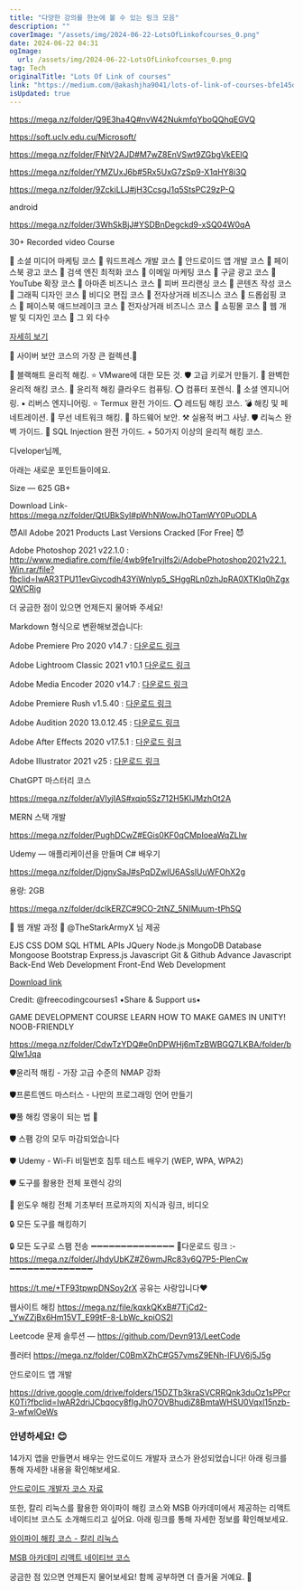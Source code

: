 ```yaml
---
title: "다양한 강의를 한눈에 볼 수 있는 링크 모음"
description: ""
coverImage: "/assets/img/2024-06-22-LotsOfLinkofcourses_0.png"
date: 2024-06-22 04:31
ogImage: 
  url: /assets/img/2024-06-22-LotsOfLinkofcourses_0.png
tag: Tech
originalTitle: "Lots Of Link of courses"
link: "https://medium.com/@akashjha9041/lots-of-link-of-courses-bfe145d11d32"
isUpdated: true
---
```






https://mega.nz/folder/Q9E3ha4Q#nvW42NukmfqYboQQhqEGVQ

https://soft.uclv.edu.cu/Microsoft/

https://mega.nz/folder/FNtV2AJD#M7wZ8EnVSwt9ZGbgVkEElQ

https://mega.nz/folder/YMZUxJ6b#5Rx5UxG7zSp9-X1qHY8i3Q

<div class="content-ad"></div>

https://mega.nz/folder/9ZckiLLJ#jH3CcsgJ1q5StsPC29zP-Q

android

https://mega.nz/folder/3WhSkBjJ#YSDBnDegckd9-xSQ04W0qA

30+ Recorded video Course

<div class="content-ad"></div>

🎯 소셜 미디어 마케팅 코스
🎯 워드프레스 개발 코스
🎯 안드로이드 앱 개발 코스
🎯 페이스북 광고 코스
🎯 검색 엔진 최적화 코스
🎯 이메일 마케팅 코스
🎯 구글 광고 코스
🎯 YouTube 확장 코스
🎯 아마존 비즈니스 코스
🎯 피버 프리랜싱 코스
🎯 콘텐츠 작성 코스
🎯 그래픽 디자인 코스
🎯 비디오 편집 코스
🎯 전자상거래 비즈니스 코스
🎯 드롭쉽핑 코스
🎯 페이스북 애드브레이크 코스
🎯 전자상거래 비즈니스 코스
🎯 쇼핑몰 코스
🎯 웹 개발 및 디자인 코스
🎯 그 외 다수

[자세히 보기](https://drive.google.com/drive/folders/1ezDZ3uDplBOjbuBGw1qxzzD64tiXhtDt?usp=sharing)

🔰 사이버 보안 코스의 가장 큰 컬렉션.🔰

🪬 블랙해트 윤리적 해킹.
⭐️ VMware에 대한 모든 것.
🛡 고급 키로거 만들기.
🔰 완벽한 윤리적 해킹 코스.
🔰 윤리적 해킹 클라우드 컴퓨팅.
⭕️ 컴퓨터 포렌식.
🔹 소셜 엔지니어링.
▪️ 리버스 엔지니어링.
⭐️ Termux 완전 가이드.
⭕️ 레드팀 해킹 코스.
💣 해킹 및 페네트레이션.
🧨 무선 네트워크 해킹.
🏮 하드웨어 보안.
⚒ 실용적 버그 사냥.
🛡 리눅스 완벽 가이드.
💉 SQL Injection 완전 가이드. + 50가지 이상의 윤리적 해킹 코스.

<div class="content-ad"></div>

디veloper님께,

아래는 새로운 포인트들이에요.

Size — 625 GB+

Download Link-
https://mega.nz/folder/QtUBkSyI#pWhNWowJhOTamWY0PuODLA

😈All Adobe 2021 Products Last Versions Cracked [For Free] 😈

Adobe Photoshop 2021 v22.1.0 : http://www.mediafire.com/file/4wb9fe1rvjlfs2j/AdobePhotoshop2021v22.1.Win.rar/file?fbclid=IwAR3TPU11evGivcodh43YiWnlyp5_SHggRLn0zhJpRA0XTKIq0hZgxQWCRig

더 궁금한 점이 있으면 언제든지 물어봐 주세요!

<div class="content-ad"></div>

Markdown 형식으로 변환해보겠습니다:

Adobe Premiere Pro 2020 v14.7 : [다운로드 링크](http://www.mediafire.com/file/73voa795qcku3pt/AdobePremierePro2020v14.7.Win.rar/file?fbclid=IwAR0xGK3e5pdpgAu6myfej_LjzBHzEL5OyxZUAL95B6H7V1JZf8tVLy1b9f4)

Adobe Lightroom Classic 2021 v10.1 [다운로드 링크](http://www.mediafire.com/file/hpcur9khuxtrozv/AdobePhotoshopLightroomClassic2021v10.1.Win.rar/file?fbclid=IwAR0Vjl67ZA8iqeH467CbZafu24RVBnCvMvcwxRLqNC-av4jU2l6jjrQnB8A)

Adobe Media Encoder 2020 v14.7 : [다운로드 링크](https://www.mediafire.com/file/ywmye7d2qxdeo7y/AdobeMediaEncoder2020v14.7.Win.rar/file?fbclid=IwAR2Lj1j1E5yCatGLBLc7Dfu1jfwoFWPUxdCZ5kBIFQEcLw11i_8NjiW7O4Q)

Adobe Premiere Rush v1.5.40 : [다운로드 링크](http://www.mediafire.com/file/2twks2fabd6vxzq/AdobePremiereRush1.5.40.Win.rar/file?fbclid=IwAR3tsmfK6cFqQ_AzjroFDPxGtX2-cJw8IM__lp8Nu0XL8s02uhOjpvvIh3Q)

<div class="content-ad"></div>

Adobe Audition 2020 13.0.12.45 : [다운로드 링크](http://www.mediafire.com/file/j4otbvrxct3dqkr/Audition_2020_13.0.12.45.rar/file?fbclid=IwAR2Xp7EDcyuEFi6-WiH5ZrUuIy_DId83-bGneYoNliDZvh8UUunkPUqpkoM)

Adobe After Effects 2020 v17.5.1 : [다운로드 링크](http://www.mediafire.com/file/8h9nlqc2syzpj6u/AfterE_2020_17.5.1.47.rar/file?fbclid=IwAR1jJSND5fPtq3_iBoEZn70m1JnThHUI5X3z3TYLYhFhp5vxPK1xAwlHfXQ)

Adobe Illustrator 2021 v25 : [다운로드 링크](https://www.mediafire.com/file/i5anq76nqirxc5g/Illustrator_.rar/file?fbclid=IwAR1A9bo7yT23uDWzKKETQDEBbbw9ZFtEA2ucLuT4xhmSTxq5fcrVX1zJbNs)

ChatGPT 마스터리 코스

<div class="content-ad"></div>

https://mega.nz/folder/aVIyjIAS#xqjp5Sz712H5KIJMzhOt2A

MERN 스택 개발

https://mega.nz/folder/PughDCwZ#EGis0KF0qCMpIoeaWqZLlw

Udemy — 애플리케이션을 만들며 C# 배우기

<div class="content-ad"></div>

https://mega.nz/folder/DjgnySaJ#sPqDZwIU6ASslUuWFOhX2g

용량: 2GB

https://mega.nz/folder/dcIkERZC#9CO-2tNZ_5NIMuum-tPhSQ

🔰 웹 개발 과정 🔰
@TheStarkArmyX 님 제공

<div class="content-ad"></div>


EJS
CSS
DOM
SQL
HTML
APIs
JQuery
Node.js
MongoDB
Database
Mongoose
Bootstrap
Express.js
Javascript
Git & Github
Advance Javascript
Back-End Web Development
Front-End Web Development

[Download link](https://mega.nz/folder/lxhERBZL#WPhYniXuRPwRS29_M0ygJQ)

Credit: @freecodingcourses1
▪️Share & Support us▪️

GAME DEVELOPMENT COURSE
LEARN HOW TO MAKE GAMES IN UNITY!
NOOB-FRIENDLY


<div class="content-ad"></div>

https://mega.nz/folder/CdwTzYDQ#e0nDPWHj6mTzBWBGQ7LKBA/folder/bQIw1Jqa

🛡윤리적 해킹 - 가장 고급 수준의 NMAP 강좌

🛡프론트엔드 마스터스 - 나만의 프로그래밍 언어 만들기

🛡풀 해킹 영웅이 되는 법 🤖

<div class="content-ad"></div>

🛡 스팸 강의 모두 마감되었습니다

🛡 Udemy - Wi-Fi 비밀번호 침투 테스트 배우기 (WEP, WPA, WPA2)

🛡 도구를 활용한 전체 포렌식 강의

🔑 윈도우 해킹 전체 기초부터 프로까지의 지식과 링크, 비디오

<div class="content-ad"></div>

🔒 모든 도구를 해킹하기

🔒 모든 도구로 스팸 전송
➖➖➖➖➖➖➖➖➖➖➖➖➖➖
🍏다운로드 링크 :- https://mega.nz/folder/JhdyUbKZ#Z6wmJRc83y6Q7P5-PlenCw
➖➖➖➖➖➖➖➖➖➖➖➖➖➖

https://t.me/+TF93tpwpDNSoy2rX
공유는 사랑입니다❤️

웹사이트 해킹
https://mega.nz/file/kqxkQKxB#7TjCd2-_YwZZjBx6Hm15VT_E99tF-8-LbWc_kpiOS2I

<div class="content-ad"></div>

Leetcode 문제 솔루션 — https://github.com/Devn913/LeetCode

플러터
https://mega.nz/folder/C0BmXZhC#G57vmsZ9ENh-lFUV6j5J5g

안드로이드 앱 개발

https://drive.google.com/drive/folders/15DZTb3kraSVCRRQnk3duOz1sPPcrK0Ti?fbclid=IwAR2driJCbqocy8fIgJhO7OVBhudjZ8BmtaWHSU0Vqxl15nzb-3-wfwlOeWs

<div class="content-ad"></div>

### 안녕하세요! 😊

14가지 앱을 만들면서 배우는 안드로이드 개발자 코스가 완성되었습니다! 아래 링크를 통해 자세한 내용을 확인해보세요.

[안드로이드 개발자 코스 자료](https://drive.google.com/drive/folders/1BnqNr49J_dLbS37gUwJGo70Yv-ZPSXum)

또한, 칼리 리눅스를 활용한 와이파이 해킹 코스와 MSB 아카데미에서 제공하는 리액트 네이티브 코스도 소개해드리고 싶어요. 아래 링크를 통해 자세한 정보를 확인해보세요.

[와이파이 해킹 코스 - 칼리 리눅스](https://drive.google.com/drive/folders/0Bwl2hpDfvDN1RFV5VE1TMVQ0Vms?resourcekey=0-rQRPGupelyiYqsX81LwCIw)

[MSB 아카데미 리액트 네이티브 코스](https://mega.nz/folder/vR5kwbgQ#I8WZzNCJguEQXvrK5aXbjA)

궁금한 점 있으면 언제든지 물어보세요! 함께 공부하면 더 즐거울 거예요. 🚀